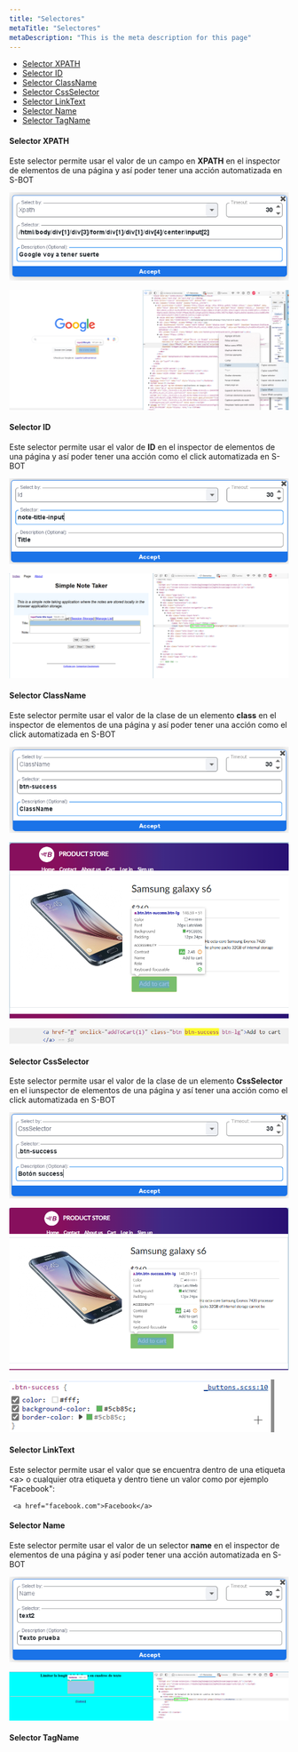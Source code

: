 ```yaml
---
title: "Selectores"
metaTitle: "Selectores"
metaDescription: "This is the meta description for this page"
---
```


- [Selector XPATH](#selector-xpath)
- [Selector ID](#selector-id)
- [Selector ClassName](#selector-classname)
- [Selector CssSelector](#selector-cssselector)
- [Selector LinkText](#selector-linktext)
- [Selector Name](#selector-name)
- [Selector TagName](#selector-tagname)

#### Selector XPATH

Este selector permite usar el valor de un campo en **XPATH** en el inspector de elementos de una página y así poder tener una acción automatizada en S-BOT

![Click-XPATH](./XPATH/Click-XPATH.png)

![Click-XPATH](./XPATH/XPATH.png)

#### Selector ID

Este selector permite usar el valor de **ID** en el inspector de elementos de una página y así poder tener una acción como el click automatizada en S-BOT

![Click-ID](./ID/ID.png)

![Click-IDExplorador](./ID/ID-Explorador.png)

#### Selector ClassName
Este selector permite usar el valor de la clase de un elemento **class** en el inspector de elementos de una página y así poder tener una acción como el click automatizada en S-BOT

![ClassName-SBOT](./ClassName/SBOT-ClassName.png)

![ClassName-Explorador](./ClassName/explorador.png)

![ClassName-Inspector](./ClassName/inspector.png)

#### Selector CssSelector
Este selector permite usar el valor de la clase de un elemento **CssSelector** en el iunspector de elementos de una página y así tener una acción como el click automatizada en S-BOT

![ClassName-SBOT](./CssSelector/SBOTCssSelector.png)

![ClassName-SBOT](./CssSelector/CssSelectorExplorador.png)

![ClassName-SBOT](./CssSelector/CssSelectorEstilos.png)


#### Selector LinkText

Este selector permite usar el valor que se encuentra dentro de una etiqueta <a\> o cualquier otra etiqueta y dentro tiene un valor como por ejemplo "Facebook":

     
     <a href="facebook.com">Facebook</a>
     


#### Selector Name
Este selector permite usar el valor de un selector **name** en el inspector de elementos de una página y así poder tener una acción automatizada en S-BOT

![Click-Name](./Name/SBOT-Name.png)

![Click-NameExplorador](./Name/inspector-name.png)

#### Selector TagName
